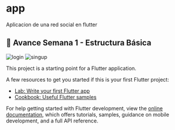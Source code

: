 # app

Aplicacion de una red social en flutter

## 📸 Avance Semana 1 - Estructura Básica

![login](https://github.com/user-attachments/assets/f507cbfd-febe-4540-8128-c0f9736074e0)  ![singup](https://github.com/user-attachments/assets/51b2ddfa-302d-448d-a87d-ebca414802ff)


This project is a starting point for a Flutter application.

A few resources to get you started if this is your first Flutter project:

- [Lab: Write your first Flutter app](https://docs.flutter.dev/get-started/codelab)
- [Cookbook: Useful Flutter samples](https://docs.flutter.dev/cookbook)

For help getting started with Flutter development, view the
[online documentation](https://docs.flutter.dev/), which offers tutorials,
samples, guidance on mobile development, and a full API reference.
